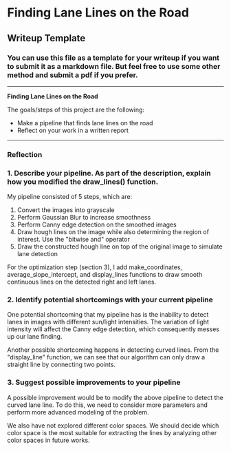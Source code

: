 # **Finding Lane Lines on the Road** 

## Writeup Template

### You can use this file as a template for your writeup if you want to submit it as a markdown file. But feel free to use some other method and submit a pdf if you prefer.

---

**Finding Lane Lines on the Road**

The goals/steps of this project are the following:
* Make a pipeline that finds lane lines on the road
* Reflect on your work in a written report

---

### Reflection

### 1. Describe your pipeline. As part of the description, explain how you modified the draw_lines() function.

My pipeline consisted of 5 steps, which are:
<ol>
 <li>Convert the images into grayscale</li>
 <li>Perform Gaussian Blur to increase smoothness</li>
 <li>Perform Canny edge detection on the smoothed images </li>
 <li> Draw hough lines on the image while also determining the region of interest. Use the "bitwise and" operator</li>
 <li>Draw the constructed hough line on top of the original image to simulate lane detection</li>
 </ol>

For the optimization step (section 3), I  add make_coordinates, average_slope_intercept, and display_lines functions to draw smooth continuous lines on the detected right and left lanes.

### 2. Identify potential shortcomings with your current pipeline

One potential shortcoming that my pipeline has is the inability to detect lanes in images with different sun/light intensities. The variation of light intensity will affect the Canny edge detection, which consequently messes up our lane finding.

Another possible shortcoming happens in detecting curved lines. From the "display_line" function, we can see that our algorithm can only draw a straight line by connecting two points. 


### 3. Suggest possible improvements to your pipeline

A possible improvement would be to modify the above pipeline to detect the curved lane line. To do this, we need to consider more parameters and perform more advanced modeling of the problem.

We also have not explored different color spaces. We should decide which color space is the most suitable for extracting the lines by analyzing other color spaces in future works.